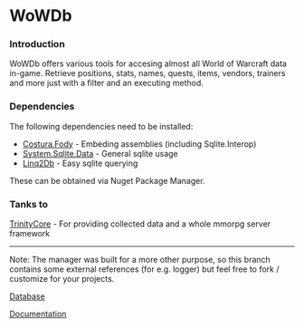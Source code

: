 ﻿WoWDb
==================


&NewLine;
&NewLine;
### Introduction

WoWDb offers various tools for accesing almost all World of Warcraft data in-game. Retrieve positions, stats, names, quests, items, vendors, trainers and more just with a filter and an executing method.



### Dependencies
The following dependencies need to be installed:

* [Costura.Fody](https://github.com/Fody/Costura) - Embeding assemblies (including Sqlite.Interop)
* [System.Sqlite.Data](https://system.data.sqlite.org) - General sqlite usage
* [Linq2Db](https://github.com/linq2db/linq2db) - Easy sqlite querying

These can be obtained via Nuget Package Manager.

### Tanks to
[TrinityCore](https://github.com/TrinityCore/TrinityCore) - For providing collected data and a whole mmorpg server framework

----------

Note: The manager was built for a more other purpose, so this branch contains some external references (for e.g. logger) but feel free to fork / customize for your projects.



[Database](https://github.com/reapler/WoWDb-Database-/releases)

[Documentation](http://wowdbdocs.bitballoon.com/)